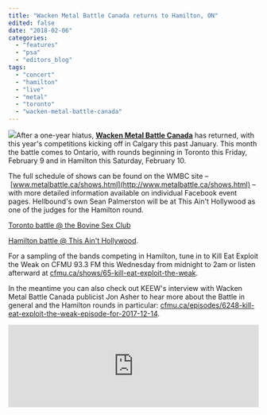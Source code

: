 ```yaml
---
title: "Wacken Metal Battle Canada returns to Hamilton, ON"
edited: false
date: "2018-02-06"
categories:
  - "features"
  - "psa"
  - "editors_blog"
tags:
  - "concert"
  - "hamilton"
  - "live"
  - "metal"
  - "toronto"
  - "wacken-metal-battle-canada"
---
```


![](https://hellbound.ca/wp-content/uploads/2018/02/WMBC-Hamilton-Feb-10-2018.jpg)After a one-year hiatus, **[Wacken Metal Battle Canada](http://www.metalbattle.ca/)** has returned, with this year's competitions kicking off in Calgary this past January. This month the battle comes to Ontario, with rounds beginning in Toronto this Friday, February 9 and in Hamilton this Saturday, February 10.

The full schedule of shows can be found on the WMBC site – [www.metalbattle.ca/shows.html](http://www.metalbattle.ca/shows.html) – with more detailed information available on individual Facebook event pages. Hellbound's own Sean Palmerston will be at This Ain't Hollywood as one of the judges for the Hamilton round.

[Toronto battle @ the Bovine Sex Club](https://www.facebook.com/events/330937574060643/)

[Hamilton battle @ This Ain't Hollywood](https://www.facebook.com/events/152267648763326/).

For a sampling of the bands competing in Hamilton, tune in to Kill Eat Exploit the Weak on CFMU 93.3 FM this Wednesday from midnight to 2am or listen afterward at [cfmu.ca/shows/65-kill-eat-exploit-the-weak](http://cfmu.ca/shows/65-kill-eat-exploit-the-weak).

In the meantime you can also check out KEEW's interview with Wacken Metal Battle Canada publicist Jon Asher to hear more about the Battle in general and the Hamilton rounds in particular: [cfmu.ca/episodes/6248-kill-eat-exploit-the-weak-episode-for-2017-12-14](http://cfmu.ca/episodes/6248-kill-eat-exploit-the-weak-episode-for-2017-12-14).

<iframe width="100%" height="166" scrolling="no" frameborder="no" allow="autoplay" src="https://w.soundcloud.com/player/?url=https%3A//api.soundcloud.com/tracks/395375253&amp;color=%23ff5500&amp;auto_play=false&amp;hide_related=false&amp;show_comments=true&amp;show_user=true&amp;show_reposts=false&amp;show_teaser=true"></iframe>
